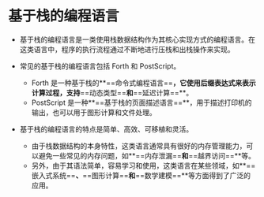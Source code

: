 # 基于栈的编程语言

* 基于栈的编程语言是一类使用栈数据结构作为其核心实现方式的编程语言。在这类语言中，程序的执行流程通过不断地进行压栈和出栈操作来实现。

* 常见的基于栈的编程语言包括 Forth 和 PostScript。
  * Forth 是一种基于栈的**==命令式编程语言==**，它使用后缀表达式来表示计算过程，支持**==动态类型==**和**==延迟计算==**。
  * PostScript 是一种**==基于栈的页面描述语言==**，用于描述打印机的输出，也可以用于图形计算和文件处理。

* 基于栈的编程语言的特点是简单、高效、可移植和灵活。
  * 由于栈数据结构的本身特性，这类语言通常具有很好的内存管理能力，可以避免一些常见的内存问题，如**==内存泄漏==**和**==越界访问==**等。
  * 另外，由于其语法简单，容易学习和使用，这类语言在某些领域，如**==嵌入式系统==**、**==图形计算==**和**==数学建模==**等方面得到了广泛的应用。